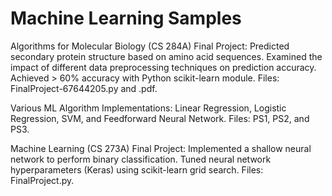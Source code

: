 # Machine Learning Samples

Algorithms for Molecular Biology (CS 284A) Final Project:
Predicted secondary protein structure based on amino acid sequences.
Examined the impact of different data preprocessing techniques on prediction accuracy.
Achieved > 60% accuracy with Python scikit-learn module.
Files: FinalProject-67644205.py and .pdf.

Various ML Algorithm Implementations: Linear Regression, Logistic Regression, SVM, and Feedforward Neural Network.
Files: PS1, PS2, and PS3.

Machine Learning (CS 273A) Final Project:
Implemented a shallow neural network to perform binary classification.
Tuned neural network hyperparameters (Keras) using scikit-learn grid search.
Files: FinalProject.py.
